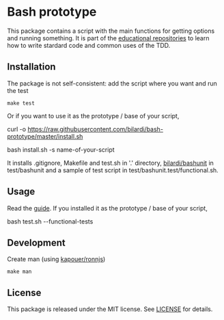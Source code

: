 # Bash prototype

This package contains a script with the main functions for getting options and running something.
It is part of the [educational repositories](https://github.com/pandle/materials) to learn how to write stardard code and common uses of the TDD.

## Installation

The package is not self-consistent: add the script where you want and run the test

    make test

Or if you want to use it as the prototype / base of your script, 

   curl -o https://raw.githubusercontent.com/bilardi/bash-prototype/master/install.sh
   
   bash install.sh -s name-of-your-script

It installs .gitignore, Makefile and test.sh in '.' directory, [bilardi/bashunit](https://github.com/bilardi/bashunit) in test/bashunit and a sample of test script in test/bashunit.test/functional.sh.

## Usage

Read the [guide](my-script.1.md).
If you installed it as the prototype / base of your script,

   bash test.sh --functional-tests

## Development

Create man (using [kapouer/ronnjs](https://github.com/kapouer/ronnjs))

    make man

## License

This package is released under the MIT license.  See [LICENSE](LICENSE) for details.

